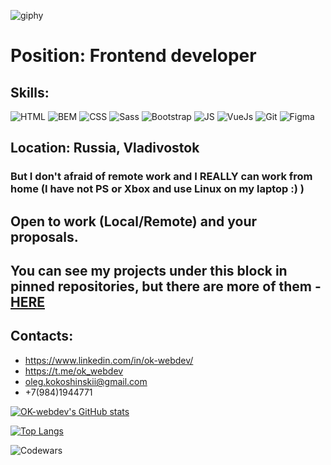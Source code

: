 ![giphy](https://user-images.githubusercontent.com/37953498/115956178-b4836f00-a53e-11eb-97da-17c8b1b3bf26.gif)

# Position: Frontend developer

## Skills:

![HTML](https://img.shields.io/badge/-HTML-454443?style=for-the-badge&logo=html5)
![BEM](https://img.shields.io/badge/-bem-454443?style=for-the-badge&logo=bem)
![CSS](https://img.shields.io/badge/-CSS-454443?style=for-the-badge&logo=css3)
![Sass](https://img.shields.io/badge/-Sass-454443?style=for-the-badge&logo=sass)
![Bootstrap](https://img.shields.io/badge/-Bootstrap-454443?style=for-the-badge&logo=bootstrap)
![JS](https://img.shields.io/badge/-JS-454443?style=for-the-badge&logo=javascript)
![VueJs](https://img.shields.io/badge/-Vue.js-454443?style=for-the-badge&logo=vue.js)
![Git](https://img.shields.io/badge/-git-454443?style=for-the-badge&logo=git)
![Figma](https://img.shields.io/badge/-figma-454443?style=for-the-badge&logo=figma)


## Location: Russia, Vladivostok
### But I don't afraid of remote work and I REALLY can work from home (I have not PS or Xbox and use Linux on my laptop :) )
## Open to work (Local/Remote) and your proposals.
## You can see my projects under this block in pinned repositories, but there are more of them - [HERE](https://github.com/ok-webdev?tab=repositories)
## Contacts:
- https://www.linkedin.com/in/ok-webdev/
- https://t.me/ok_webdev
- oleg.kokoshinskii@gmail.com
- +7(984)1944771

[![OK-webdev's GitHub stats](https://github-readme-stats.vercel.app/api?username=ok-webdev&show_icons=true&theme=tokyonight)](https://github.com/anuraghazra/github-readme-stats)

[![Top Langs](https://github-readme-stats.vercel.app/api/top-langs/?username=ok-webdev&show_icons=true&theme=tokyonight&layout=compact)](https://github.com/anuraghazra/github-readme-stats)

![Codewars](https://www.codewars.com/users/ok-webdev/badges/small)
<!--
**ok-webdev/ok-webdev** is a ✨ _special_ ✨ repository because its `README.md` (this file) appears on your GitHub profile.

Here are some ideas to get you started:

- 🔭 I’m currently working on ...
- 🌱 I’m currently learning ...
- 👯 I’m looking to collaborate on ...
- 🤔 I’m looking for help with ...
- 💬 Ask me about ...
- 📫 How to reach me: ...
- 😄 Pronouns: ...
- ⚡ Fun fact: ...
-->
